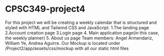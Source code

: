 # CPSC349-project4
For this project we will be creating a weekly calendar that is structured and styled with HTML and Tailwind CSS and JavaScript.
1.The landing page
2.Account creation page
3.Login page
4. Main application page(in this case, the weekly planner)
5. About us page
Team members: Angel Armendariz, William Ye, Andrea Aguirre.
Our Mockup is located under /Project2/app/assets/css/mockup with all our static html files
